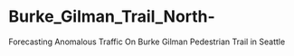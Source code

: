 # Burke_Gilman_Trail_North-
Forecasting Anomalous Traffic On Burke Gilman Pedestrian Trail in Seattle

